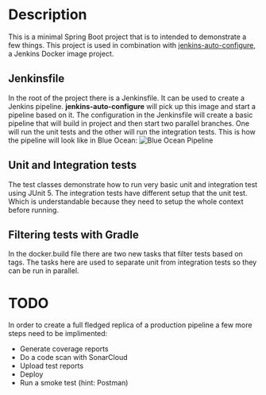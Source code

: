 # Description

This is a minimal Spring Boot project that is to intended to demonstrate a few things. This project is used in combination with
[jenkins-auto-configure](https://github.com/igorstojanovski/jenkins-auto-configure), a Jenkins Docker image project.

## Jenkinsfile

In the root of the project there is a Jenkinsfile. It can be used to create a Jenkins pipeline. **jenkins-auto-configure** will pick up this image and start a pipeline based on it.
The configuration in the Jenkinsfile will create a basic pipeline that will build in project and then start two parallel branches. One will run the unit tests and the other will run the integration tests.
This is how the pipeline will look like in Blue Ocean:
![Blue Ocean Pipeline][blue-ocean-pipeline]

## Unit and Integration tests

The test classes demonstrate how to run very basic unit and integration test using JUnit 5. The integration tests have different setup that the unit test. Which is understandable because they need to setup the whole context before running.

## Filtering tests with Gradle

In the docker.build file there are two new tasks that filter tests based on tags. The tasks here are used to separate unit from integration tests so they can be run in parallel.

# TODO
In order to create a full fledged replica of a production pipeline a few more steps need to be implimented:
* Generate coverage reports
* Do a code scan with SonarCloud
* Upload test reports
* Deploy
* Run a smoke test (hint: Postman)

[blue-ocean-pipeline]: https://igorski.co/wp-content/uploads/2020/01/BlueOcean_Example.png
